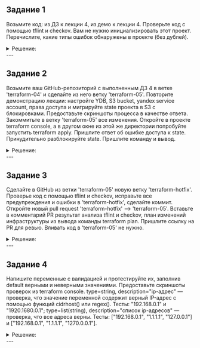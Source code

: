## Задание 1
Возьмите код:
из ДЗ к лекции 4,
из демо к лекции 4.
Проверьте код с помощью tflint и checkov. Вам не нужно инициализировать этот проект.
Перечислите, какие типы ошибок обнаружены в проекте (без дублей).
<details><summary>Решение:</summary>
На WSL Проверил все ошибки 

![Илюстация к заданию](https://github.com/chinchanchonTom/devops-netology/blob/terraform-05-hotfix/05/image/step1-1.png)


---
![Илюстация к заданию](https://github.com/chinchanchonTom/devops-netology/blob/terraform-05-hotfix/05/image/tflint.png)


Обнаружены следующие ошибки:
Ответ. Проект не был инициализирован. Нет установленого провайдера есть неиспользуемые переменные. В модулях присутствует ссылки на ветку мейн без определённого коммита.


</details>
---



## Задание 2

Возьмите ваш GitHub-репозиторий с выполненным ДЗ 4 в ветке 'terraform-04' и сделайте из него ветку 'terraform-05'.
Повторите демонстрацию лекции: настройте YDB, S3 bucket, yandex service account, права доступа и мигрируйте state проекта в S3 с блокировками. Предоставьте скриншоты процесса в качестве ответа.
Закоммитьте в ветку 'terraform-05' все изменения.
Откройте в проекте terraform console, а в другом окне из этой же директории попробуйте запустить terraform apply.
Пришлите ответ об ошибке доступа к state.
Принудительно разблокируйте state. Пришлите команду и вывод.

<details><summary>Решение:</summary>

Создал S3 bucket, yandex service account, назначил права доступа, YDB:
![Илюстация к заданию](https://github.com/chinchanchonTom/devops-netology/blob/terraform-05-hotfix/05/image/Backet.png)


![Илюстация к заданию](https://github.com/chinchanchonTom/devops-netology/blob/terraform-05-hotfix/05/image/tfstate-lock.png)


Ответ об ошибке доступа к state и принудительно разблокирую state:
![Илюстация к заданию](https://github.com/chinchanchonTom/devops-netology/blob/terraform-05-hotfix/05/image/lock%20id.png)


</details>
---



## Задание 3
Сделайте в GitHub из ветки 'terraform-05' новую ветку 'terraform-hotfix'.
Проверье код с помощью tflint и checkov, исправьте все предупреждения и ошибки в 'terraform-hotfix', сделайте коммит.
Откройте новый pull request 'terraform-hotfix' --> 'terraform-05'.
Вставьте в комментарий PR результат анализа tflint и checkov, план изменений инфраструктуры из вывода команды terraform plan.
Пришлите ссылку на PR для ревью. Вливать код в 'terraform-05' не нужно.


<details><summary>Решение:</summary>

Ссылка на PR для проверки: 
https://github.com/chinchanchonTom/devops-netology/pull/1

</details>
---



## Задание 4

Напишите переменные с валидацией и протестируйте их, заполнив default верными и неверными значениями. Предоставьте скриншоты проверок из terraform console.
type=string, description="ip-адрес" — проверка, что значение переменной содержит верный IP-адрес с помощью функций cidrhost() или regex(). Тесты: "192.168.0.1" и "1920.1680.0.1";
type=list(string), description="список ip-адресов" — проверка, что все адреса верны. Тесты: ["192.168.0.1", "1.1.1.1", "127.0.0.1"] и ["192.168.0.1", "1.1.1.1", "1270.0.0.1"].

<details><summary>Решение:</summary>

Написал переменные с валидацией:


```shell
variable "ip_address" {
    description = "ip-адресс"
    type = string
    default = "192.168.0.1"
    validation {
      condition = can(regex("^((25[0-5]|2[0-4][0-9]|1[0-9]{2}|[1-9]?[0-9])\\.){3}(25[0-5]|2[0-4][0-9]|1[0-9]{2}|[1-9]?[0-9])$", var.ip_address))
      error_message = "Неправильный IP адресс"
    
    }

  
}

variable "ip ip_address_list" {
    description = "список ip-адресов"
    type = list(string)
    default = [ "192.168.0.1", "1.1.1.1", "127.0.0.1" ]
    validation {
      condition = alltrue([for ip in var.ip_address_list:can(regex("^((25[0-5]|2[0-4][0-9]|1[0-9]{2}|[1-9]?[0-9])\\.){3}(25[0-5]|2[0-4][0-9]|1[0-9]{2}|[1-9]?[0-9])$", var.ip_address))])
      error_message = "Неправильный список ip-адресов"
    }
  
}
  

```
Так же ссылка на файл:
https://github.com/chinchanchonTom/devops-netology/tree/terraform-05-hotfix/05/step%204


</details>
---


